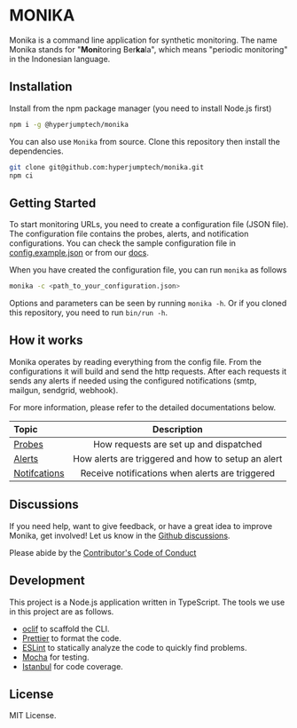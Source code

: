 # MONIKA

Monika is a command line application for synthetic monitoring. The name Monika stands for "**Moni**toring Ber**ka**la", which means "periodic monitoring" in the Indonesian language.

## Installation

Install from the npm package manager (you need to install Node.js first)

```bash
npm i -g @hyperjumptech/monika
```

You can also use `Monika` from source. Clone this repository then install the dependencies.

```bash
git clone git@github.com:hyperjumptech/monika.git
npm ci
```

## Getting Started

To start monitoring URLs, you need to create a configuration file (JSON file). The configuration file contains the probes, alerts, and notification configurations. You can check the sample configuration file in [config.example.json](https://github.com/hyperjumptech/monika/blob/main/config.example.json) or from our [docs](https://github.com/hyperjumptech/monika/quick-start).

When you have created the configuration file, you can run `monika` as follows

```bash
monika -c <path_to_your_configuration.json>
```

Options and parameters can be seen by running `monika -h`. Or if you cloned this repository, you need to run `bin/run -h`.

## How it works

Monika operates by reading everything from the config file. From the configurations it will build and send the http requests. After each requests it sends any alerts if needed using the configured notifications (smtp, mailgun, sendgrid, webhook).

For more information, please refer to the detailed documentations below.

| Topic                                                    |                    Description                     |
| :------------------------------------------------------- | :------------------------------------------------: |
| [Probes](./docs/src/pages/guides/probes.md)              |       How requests are set up and dispatched       |
| [Alerts](./docs/src/pages/guides/alerts.md)              | How alerts are triggered and how to setup an alert |
| [Notifcations](./docs/src/pages/guides/notifications.md) |  Receive notifications when alerts are triggered   |

## Discussions

If you need help, want to give feedback, or have a great idea to improve Monika, get involved! Let us know in the [Github discussions](https://github.com/hyperjumptech/monika/discussions).

Please abide by the [Contributor's Code of Conduct](CODE_OF_CONDUCTS.md)

## Development

This project is a Node.js application written in TypeScript. The tools we use in this project are as follows.

- [oclif](https://oclif.io/) to scaffold the CLI.
- [Prettier](https://prettier.io/) to format the code.
- [ESLint](https://eslint.org/) to statically analyze the code to quickly find problems.
- [Mocha](https://mochajs.org/) for testing.
- [Istanbul](https://istanbul.js.org/) for code coverage.

## License

MIT License.
